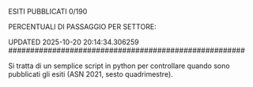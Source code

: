 ESITI PUBBLICATI 0/190 

PERCENTUALI DI PASSAGGIO PER SETTORE:

UPDATED 2025-10-20 20:14:34.306259
###################################################### 

Si tratta di un semplice script in python per controllare quando sono pubblicati gli esiti (ASN 2021, sesto quadrimestre).

